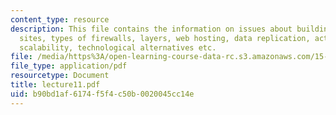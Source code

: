```yaml
---
content_type: resource
description: This file contains the information on issues about building enterprise
  sites, types of firewalls, layers, web hosting, data replication, active replication,
  scalability, technological alternatives etc.
file: /media/https%3A/open-learning-course-data-rc.s3.amazonaws.com/15-561-information-technology-essentials-spring-2005/b90bd1af6174f5f4c50b0020045cc14e_lecture11.pdf
file_type: application/pdf
resourcetype: Document
title: lecture11.pdf
uid: b90bd1af-6174-f5f4-c50b-0020045cc14e
---
```

